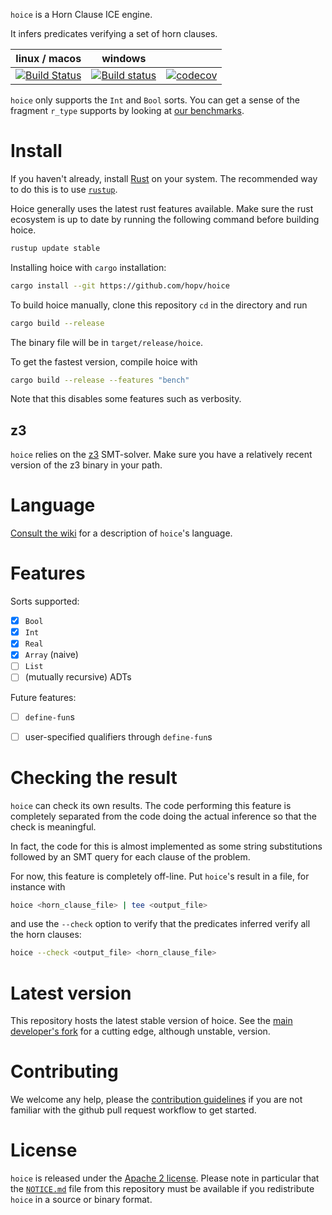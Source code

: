 `hoice` is a Horn Clause ICE engine.

It infers predicates verifying a set of horn clauses.

| linux / macos | windows |     |
|:-------------:|:-------:|:---:|
| [![Build Status](https://travis-ci.org/hopv/hoice.svg?branch=master)](https://travis-ci.org/hopv/hoice) | [![Build status](https://ci.appveyor.com/api/projects/status/db247pe2jp9uo9cs?svg=true)](https://ci.appveyor.com/project/hopv/rsmt2) | [![codecov](https://codecov.io/gh/hopv/hoice/branch/master/graph/badge.svg)](https://codecov.io/gh/hopv/hoice) |

`hoice` only supports the `Int` and `Bool` sorts. You can get a sense of the fragment `r_type` supports by looking at [our benchmarks][benchs].

# Install

If you haven't already, install [Rust](https://www.rust-lang.org) on your system. The recommended way to do this is to use [`rustup`](https://www.rustup.rs/).

Hoice generally uses the latest rust features available. Make sure the rust ecosystem is up to date by running the following command before building hoice.

```bash
rustup update stable
```

Installing hoice with `cargo` installation:

```bash
cargo install --git https://github.com/hopv/hoice
```

To build hoice manually, clone this repository `cd` in the directory and run

```bash
cargo build --release
```
The binary file will be in `target/release/hoice`.

To get the fastest version, compile hoice with

```bash
cargo build --release --features "bench"
```

Note that this disables some features such as verbosity.


## z3

`hoice` relies on the [z3](https://github.com/Z3Prover/z3) SMT-solver. Make sure you have a relatively recent version of the z3 binary in your path.


# Language

[Consult the wiki](https://github.com/hopv/hoice/wiki/Language) for a description of `hoice`'s language.


# Features

Sorts supported:

- [x] `Bool`
- [x] `Int`
- [x] `Real`
- [x] `Array` (naive)
- [ ] `List`
- [ ] (mutually recursive) ADTs

Future features:

- [ ] `define-fun`s
- [ ] user-specified qualifiers through `define-fun`s


# Checking the result

`hoice` can check its own results. The code performing this feature is completely separated from the code doing the actual inference so that the check is meaningful.

In fact, the code for this is almost implemented as some string substitutions followed by an SMT query for each clause of the problem.

For now, this feature is completely off-line. Put `hoice`'s result in a file, for instance with

```bash
hoice <horn_clause_file> | tee <output_file>
```

and use the `--check` option to verify that the predicates inferred verify all the horn clauses:

```bash
hoice --check <output_file> <horn_clause_file>
```


# Latest version

This repository hosts the latest stable version of hoice. See the [main
developer's fork][main dev fork] for a cutting edge, although unstable,
version.


# Contributing

We welcome any help, please the [contribution guidelines](https://github.com/hopv/hoice/wiki/Contributing) if you are not familiar with the github pull request workflow to get started.


# License

`hoice` is released under the [Apache 2 license](./LICENSE.md). Please note in particular that the [`NOTICE.md`](./NOTICE.md) file from this repository must be available if you redistribute `hoice` in a source or binary format.

[benchs]: https://github.com/hopv/benchmarks/tree/master/clauses (hopv benchmarks)
[main dev fork]: https://github.com/AdrienChampion/hoice (AdrienChampion's fork of hoice on github)
